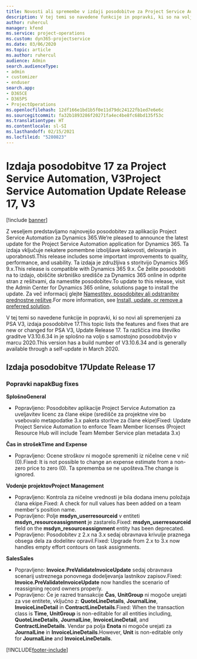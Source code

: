 ```yaml
---
title: Novosti ali spremembe v izdaji posodobitve za Project Service Automation 17, V3
description: V tej temi so navedene funkcije in popravki, ki so na voljo za Project Service Automation V3, izdaja posodobitve 17.
author: ruhercul
manager: kfend
ms.service: project-operations
ms.custom: dyn365-projectservice
ms.date: 03/06/2020
ms.topic: article
ms.author: ruhercul
audience: Admin
search.audienceType:
- admin
- customizer
- enduser
search.app:
- D365CE
- D365PS
- ProjectOperations
ms.openlocfilehash: 12df166e1bd1b5f0e11d79dc24122fb1ed7e6e6c
ms.sourcegitcommit: fa32b1893286f20271fa4ec4be8fc68bd135f53c
ms.translationtype: HT
ms.contentlocale: sl-SI
ms.lasthandoff: 02/15/2021
ms.locfileid: "5280823"
---
```

# <a name="project-service-automation-update-release-17-v3"></a><span data-ttu-id="651df-103">Izdaja posodobitve 17 za Project Service Automation, V3</span><span class="sxs-lookup"><span data-stu-id="651df-103">Project Service Automation Update Release 17, V3</span></span>

[!include [banner](../includes/psa-now-project-operations.md)]

<span data-ttu-id="651df-104">Z veseljem predstavljamo najnovejšo posodobitev za aplikacijo Project Service Automation za Dynamics 365.</span><span class="sxs-lookup"><span data-stu-id="651df-104">We’re pleased to announce the latest update for the Project Service Automation application for Dynamics 365.</span></span> <span data-ttu-id="651df-105">Ta izdaja vključuje nekatere pomembne izboljšave kakovosti, delovanja in uporabnosti.</span><span class="sxs-lookup"><span data-stu-id="651df-105">This release includes some important improvements to quality, performance, and usability.</span></span>  <span data-ttu-id="651df-106">Ta izdaja je združljiva s storitvijo Dynamics 365 9.x.</span><span class="sxs-lookup"><span data-stu-id="651df-106">This release is compatible with Dynamics 365 9.x.</span></span> <span data-ttu-id="651df-107">Če želite posodobiti na to izdajo, obiščite skrbniško središče za Dynamics 365 online in odprite stran z rešitvami, da namestite posodobitev.</span><span class="sxs-lookup"><span data-stu-id="651df-107">To update to this release, visit the Admin Center for Dynamics 365 online, solutions page to install the update.</span></span> <span data-ttu-id="651df-108">Za več informacij glejte [Namestitev, posodobitev ali odstranitev prednostne rešitve](https://docs.microsoft.com/power-platform/admin/install-remove-preferred-solution).</span><span class="sxs-lookup"><span data-stu-id="651df-108">For more information, see [Install, update, or remove a preferred solution](https://docs.microsoft.com/power-platform/admin/install-remove-preferred-solution).</span></span>

<span data-ttu-id="651df-109">V tej temi so navedene funkcije in popravki, ki so novi ali spremenjeni za PSA V3, izdaja posodobitve 17.</span><span class="sxs-lookup"><span data-stu-id="651df-109">This topic lists the features and fixes that are new or changed for PSA V3, Update Release 17.</span></span> <span data-ttu-id="651df-110">Ta različica ima številko graditve V3.10.6.34 in je splošno na voljo s samostojno posodobitvijo v marcu 2020.</span><span class="sxs-lookup"><span data-stu-id="651df-110">This version has a build number of V3.10.6.34 and is generally available through a self-update in March 2020.</span></span>


## <a name="update-release-17"></a><span data-ttu-id="651df-111">Izdaja posodobitve 17</span><span class="sxs-lookup"><span data-stu-id="651df-111">Update Release 17</span></span>

### <a name="bug-fixes"></a><span data-ttu-id="651df-112">Popravki napak</span><span class="sxs-lookup"><span data-stu-id="651df-112">Bug fixes</span></span>

<span data-ttu-id="651df-113">**Splošno**</span><span class="sxs-lookup"><span data-stu-id="651df-113">**General**</span></span>

- <span data-ttu-id="651df-114">Popravljeno: Posodobitev aplikacije Project Service Automation za uveljavitev licenc za člane ekipe (središče za projektne vire bo vsebovalo metapodatke 3.x paketa storitve za člane ekipe)</span><span class="sxs-lookup"><span data-stu-id="651df-114">Fixed: Update Project Service Automation to enforce Team Member licenses (Project Resource Hub will include Team Member Service plan metadata 3.x)</span></span>
 
<span data-ttu-id="651df-115">**Čas in strošek**</span><span class="sxs-lookup"><span data-stu-id="651df-115">**Time and Expense**</span></span>

- <span data-ttu-id="651df-116">Popravljeno: Ocene stroškov ni mogoče spremeniti iz ničelne cene v nič (0).</span><span class="sxs-lookup"><span data-stu-id="651df-116">Fixed: It is not possible to change an expense estimate from a non-zero price to zero (0).</span></span> <span data-ttu-id="651df-117">Ta sprememba se ne upošteva.</span><span class="sxs-lookup"><span data-stu-id="651df-117">The change is ignored.</span></span>

<span data-ttu-id="651df-118">**Vodenje projektov**</span><span class="sxs-lookup"><span data-stu-id="651df-118">**Project Management**</span></span>

- <span data-ttu-id="651df-119">Popravljeno: Kontrola za ničelne vrednosti je bila dodana imenu položaja člana ekipe.</span><span class="sxs-lookup"><span data-stu-id="651df-119">Fixed: A check for null values has been added on a team member's position name.</span></span>
- <span data-ttu-id="651df-120">Popravljeno: Polje **msdyn_userresourceid** v entiteti **msdyn_resourceassignment** je zastarelo.</span><span class="sxs-lookup"><span data-stu-id="651df-120">Fixed: **msdyn_userresourceid** field on the **msdyn_resourceassignment** entity has been deprecated.</span></span>
- <span data-ttu-id="651df-121">Popravljeno: Posodobitev z 2.x na 3.x sedaj obravnava krivulje praznega obsega dela za dodelitev opravil.</span><span class="sxs-lookup"><span data-stu-id="651df-121">Fixed: Upgrade from 2.x to 3.x now handles empty effort contours on task assignments.</span></span>

<span data-ttu-id="651df-122">**Sales**</span><span class="sxs-lookup"><span data-stu-id="651df-122">**Sales**</span></span>

- <span data-ttu-id="651df-123">Popravljeno: **Invoice.PreValidateInvoiceUpdate** sedaj obravnava scenarij ustreznega ponovnega dodeljevanja lastnikov zapisov.</span><span class="sxs-lookup"><span data-stu-id="651df-123">Fixed: **Invoice.PreValidateInvoiceUpdate** now handles the scenario of reassigning record owners properly.</span></span>
- <span data-ttu-id="651df-124">Popravljeno: Če je razred transakcije **Čas**, **UnitGroup** ni mogoče urejati za vse entitete, vključno z: **QuoteLineDetails**, **JournalLine**, **InvoiceLineDetail** in **ContractLineDetails**.</span><span class="sxs-lookup"><span data-stu-id="651df-124">Fixed: When the transaction class is **Time**, **UnitGroup** is non-editable for all entities including, **QuoteLineDetails**, **JournalLine**, **InvoiceLineDetail**, and **ContractLineDetails**.</span></span> <span data-ttu-id="651df-125">Vendar pa polja **Enota** ni mogoče urejati za **JournalLine** in **InvoiceLineDetails**.</span><span class="sxs-lookup"><span data-stu-id="651df-125">However, **Unit** is non-editable only for **JournalLine** and **InvoiceLineDetails**.</span></span>




[!INCLUDE[footer-include](../includes/footer-banner.md)]